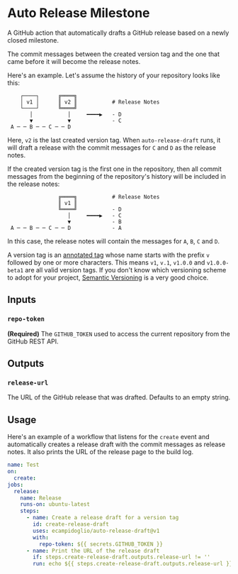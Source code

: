 # Auto Release Milestone

A GitHub action that automatically drafts a GitHub release based on a newly closed milestone.

The commit messages between the created version tag and the one that came before it will become the release notes.

Here's an example. Let's assume the history of your repository looks like this:

```
    ┌────┐      ╔════╗
    │ v1 │      ║ v2 ║           # Release Notes
    └────┘      ╚════╝
       │           │     ━━━━▶   - D
       ▼           ▼             - C
 A ─ ─ B ─ ─ C ─ ─ D
```

Here, `v2` is the last created version tag. When `auto-release-draft` runs, it will draft a release with the commit messages for `C` and `D` as the release notes.

If the created version tag is the first one in the repository, then all commit messages from the beginning of the repository's history will be included in the release notes:

```
                ╔════╗           # Release Notes
                ║ v1 ║
                ╚════╝           - D
                   │     ━━━━▶   - C
                   ▼             - B
 A ─ ─ B ─ ─ C ─ ─ D             - A
```

In this case, the release notes will contain the messages for `A`, `B`, `C` and `D`.

A version tag is an [annotated tag](https://git-scm.com/book/en/v2/Git-Basics-Tagging#_annotated_tags) whose name starts with the prefix `v` followed by one or more characters. This means `v1`, `v.1`, `v1.0.0` and `v1.0.0-beta1` are all valid version tags. If you don't know which versioning scheme to adopt for your project, [Semantic Versioning](https://semver.org) is a very good choice.

## Inputs

### `repo-token`

**(Required)** The `GITHUB_TOKEN` used to access the current repository from the GitHub REST API.

## Outputs

### `release-url`

The URL of the GitHub release that was drafted. Defaults to an empty string.

## Usage

Here's an example of a workflow that listens for the `create` event and automatically creates a release draft with the commit messages as release notes. It also prints the URL of the release page to the build log.

```yaml
name: Test
on:
  create:
jobs:
  release:
    name: Release
    runs-on: ubuntu-latest
    steps:
      - name: Create a release draft for a version tag
        id: create-release-draft
        uses: ecampidoglio/auto-release-draft@v1
        with:
          repo-token: ${{ secrets.GITHUB_TOKEN }}
      - name: Print the URL of the release draft
        if: steps.create-release-draft.outputs.release-url != ''
        run: echo ${{ steps.create-release-draft.outputs.release-url }}
```
